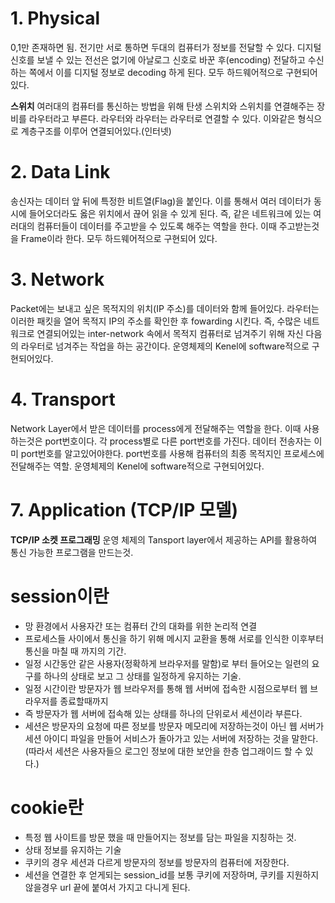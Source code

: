 # 1. Physical
0,1만 존재하면 됨. 전기만 서로 통하면 두대의 컴퓨터가 정보를 전달할 수 있다.
디지털 신호를 보낼 수 있는 전선은 없기에 아날로그 신호로 바꾼 후(encoding) 전달하고
수신하는 쪽에서 이를 디지털 정보로 decoding 하게 된다.
모두 하드웨어적으로 구현되어있다.

**스위치**
여러대의 컴퓨터를 통신하는 방법을 위해 탄생
스위치와 스위치를 연결해주는 장비를 라우터라고 부른다.
라우터와 라우터는 라우터로 연결할 수 있다.
이와같은 형식으로 계층구조를 이루어 연결되어있다.(인터넷)

# 2. Data Link
송신자는 데이터 앞 뒤에 특정한 비트열(Flag)을 붙인다.
이를 통해서 여러 데이터가 동시에 들어오더라도 옳은 위치에서 끊어 읽을 수 있게 된다.
즉, 같은 네트워크에 있는 여러대의 컴퓨터들이 데이터를 주고받을 수 있도록 해주는 역할을 한다.
이때 주고받는것을 Frame이라 한다.
모두 하드웨어적으로 구현되어 있다.

# 3. Network
Packet에는 보내고 싶은 목적지의 위치(IP 주소)를 데이터와 함께 들어있다.
라우터는 이러한 패킷을 열어 목적지 IP의 주소를 확인한 후 fowarding 시킨다.
즉, 수많은 네트워크로 연결되어있는 inter-network 속에서 목적지 컴퓨터로 넘겨주기 위해 자신 다음의 라우터로 넘겨주는 작업을 하는 공간이다.
운영체제의 Kenel에 software적으로 구현되어있다.

# 4. Transport
Network Layer에서 받은 데이터를 process에게 전달해주는 역할을 한다.
이때 사용하는것은 port번호이다. 각 process별로 다른 port번호를 가진다.
데이터 전송자는 이미 port번호를 알고있어야한다.
port번호를 사용해 컴퓨터의 최종 목적지인 프로세스에 전달해주는 역할.
운영체제의 Kenel에 software적으로 구현되어있다.

# 7. Application (TCP/IP 모델)
**TCP/IP 소켓 프로그래밍**
운영 체제의 Tansport layer에서 제공하는 API를 활용하여 통신 가능한 프로그램을 만드는것.

# session이란
- 망 환경에서 사용자간 또는 컴퓨터 간의 대화를 위한 논리적 연결
- 프로세스들 사이에서 통신을 하기 위해 메시지 교환을 통해 서로를 인식한 이후부터 통신을 마칠 때 까지의 기간.
- 일정 시간동안 같은 사용자(정확하게 브라우저를 말함)로 부터 들어오는 일련의 요구를 하나의 상태로 보고 그 상태를 일정하게 유지하는 기술.
- 일정 시간이란 방문자가 웹 브라우저를 통해 웹 서버에 접속한 시점으로부터 웹 브라우저를 종료할때까지
- 즉 방문자가 웹 서버에 접속해 있는 상태를 하나의 단위로서 세션이라 부른다.
- 세션은 방문자의 요청에 따른 정보를 방문자 메모리에 저장하는것이 아닌 웹 서버가 세션 아이디 파일을 만들어 서비스가 돌아가고 있는 서버에 저장하는 것을 말한다.
  (따라서 세션은 사용자들으 로그인 정보에 대한 보안을 한층 업그래이드 할 수 있다.)

# cookie란
- 특정 웹 사이트를 방문 했을 때 만들어지는 정보를 담는 파일을 지칭하는 것.
- 상태 정보를 유지하는 기술
- 쿠키의 경우 세션과 다르게 방문자의 정보를 방문자의 컴퓨터에 저장한다.
- 세션을 연결한 후 얻게되는 session_id를 보통 쿠키에 저장하며, 쿠키를 지원하지 않을경우 url 끝에 붙여서 가지고 다니게 된다.
